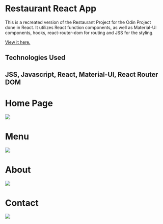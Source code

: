# Restaurant React App

This is a recreated version of the Restaurant Project for the Odin Project done in React. It utilizes React function components, as well as Material-UI components, hooks, react-router-dom for routing and JSS for the styling. 

<a href="https://ricardo-gonzalez-villegas.github.io/restaurant-react-app/">View it here.</a>
<section>
<h2>Technologies Used<h2/>
JSS, Javascript, React, Material-UI, React Router DOM
</section>
 
<h1>Home Page</h1>

<img src="src/img/home.png" />

<h1>Menu</h1>

<img src="src/img/scroll.gif" />

<h1>About</h1>

<img src="src/img/about.png" />

<h1>Contact</h1>

<img src="src/img/contact.gif" />

